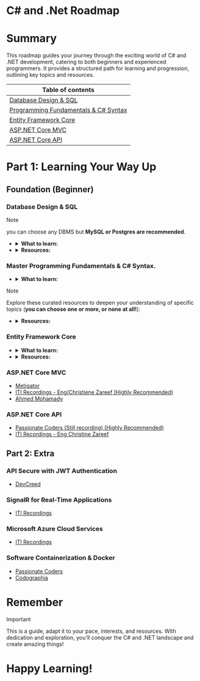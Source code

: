 # C# and .Net Roadmap

# Summary

This roadmap guides your journey through the exciting world of C# and .NET development, catering to both beginners and experienced programmers. It provides a structured path for learning and progression, outlining key topics and resources.

| Table of contents                                                                  |
| ---------------------------------------------------------------------------------- |
| [Database Design & SQL](#database-design--sql)                                     |
| [Programming Fundamentals & C# Syntax](#master-programming-fundamentals--c-syntax) |
| [Entity Framework Core](#entity-framework-core) |
| [ASP.NET Core MVC](#aspnet-core-mvc) |
| [ASP.NET Core API](#aspnet-core-api) |

# Part 1: Learning Your Way Up

## Foundation (Beginner)

### Database Design & SQL

> [!Note]
> you can choose any DBMS but **MySQL or Postgres are recommended**.

- <details>
         <summary><strong>What to learn:</strong></summary>
         <ol type='1'> 
          <li> Database Design </li>
          <li> Basic SQL Syntax (DDL & DML) </li>
          <li> Constraints </li>
          <li> Joins (<code>INNER JOIN & OUTER JOIN</code>) </li>
          <li> Aggregate Queries </li>
          <li> Views </li>
          <li> Built-In Functions </li>
          <li> Indexes (B+ Tree & Hash index) </li>
          <li> Transactions </li>
          <li> Pivot and Unpivot </li>
          <li> Window Functions </li>
         </ol>
    </details>
- <details>
         <summary><strong>Resources:</strong></summary>
         <ol> 
          <li> <a href='https://youtube.com/playlist?list=PLkpYqKNqc_CvjuJj9Tkic2F0R85BQsogs&si=5El61jCpMfcKLO2m'> Introduction to Databases (Ahmed Younes)</a><strong> (Recommended)</strong> Focuses on <strong>Database Design only</strong>.</li>
          <li> 
            <a href='https://www.youtube.com/playlist?list=PLAowHBw9BCw5b56-SfY7tgndHbGcQycp2' target='_blank'> ITI SQL Server Arabic (ITI) </a><strong> (Recommended)</strong> </a>
          </li>
          <li>  <a href='https://youtu.be/kb-_GbpH3sQ?si=wz-fULzP2NMxLAKC'> SQL for Data Analysis | شاهد كيف أصبح الفيل والدرفيل أصدقاء (بالعربي Big Data)</a> Focuses on <strong>SQL</strong><i> - note: skip the installation part, Install MySql on your machine directly.</i> 
          </li>
          <li> 
            <a href='https://www.youtube.com/playlist?list=PL4n1Qos4Tb6RP_OovpgjoHLkCVaYFy-aj'>[02] - Databases (MS. SQL Server) | قواعد البيانات (Metigator | عصام عبدالنبي)</a> you can skip it if you watch the previous video.
          </li>
          <li> 
            <a href='https://www.youtube.com/playlist?list=PLE8kQVoC67PzGwMMsSk3C8MvfAqcYjusF'>Relational Database Internals (TechVault)</a> 
          </li>
         </ol>
    </details>

### Master Programming Fundamentals & C# Syntax.

- <details>
               <summary><strong>What to learn:</strong></summary>
                    <ul>
                       <li> Basic Syntax & Data Types & Operators </li>
                       <li> If & Switch Statement</li>
                       <li> Rectangular & Jagged Arrays & Indices & Ranges </li>
                       <li> Strings & Verbatim String Literals (Parse, Formatting, Split, Join) </li>
                       <li> Switch Expression <i>(C# 8 or later)</i> </li>
                       <li> Type Casting & Boxing & Unboxing </li>
                       <li> Value Types & Reference Types (<code>ref & in & out</code>) </li>
                       <li> Foreach & iterators & yield </li>
                       <li> Compilation Process </li>
                       <li> Enums </li>
                       <li> Classes & Abstracted Class </li>
                       <li> Indexer & Operator Overload </li>
                       <li> Interfaces </li>
                       <li> IComparer vs IComparable  </li>
                       <li> Records (<code>record class</code> & <code>record struct</code>)</li>
                       <li> Pattern Matching With The Switch Statement <i>(C# 7 or later)</i></li>
                       <li> Delegate & Action & Func & Predicate </li>
                       <li> Events </li>
                       <li> Generics & Generic Delegate </li>
                       <li> 
                            <details>
                             <summary> C# Collection </summary>
                              <ol type="1">
                               <li> ArrayList </li> 
                               <li> Dictionary </li> 
                               <li> Tuple </li> 
                               <li> List </li> 
                               <li> LinkedList </li> 
                               <li> HashSet </li> 
                               <li> SortedSet </li> 
                              </ol>
                            </details> 
                       </li>
                       <li> 
                            <details>
                             <summary> Stream I/O </summary>
                              <ol type="1">
                               <li> Storage Stream (FileStream, MemoryStream and NetworkStream) </li> 
                               <li> Function Stream (CryptoStream, GZipStream, DeflateStream and AuthenticatedStream) </li> 
                               <li> Stream Helpers (StreamReader, StreamWriter, BinaryReader and BinaryWriter) </li> 
                              </ol>
                            </details> 
                       </li>
                       <li> <strong>LINQ (Language Integrated Query)</strong> <i>Take your time in this step please!</i></li>
                       <li> Span & Readonly Span </li>
                       <li> StringBuilder </li>
                       <li> Exceptions </li>
                       <li> Assemblies & Reflection </li>
                       <li> Threading </li>
                       <li> Asynchronous (<code>async</code>) </li>
                       <li> Serialization </li>
                    </ul>
        </details>
> [!Note]
> Explore these curated resources to deepen your understanding of specific topics (**you can choose one or more, or none at all!**):

- <details>
        <summary><strong> Resources:</strong></summary>
        <ol>
          <li> <a href='https://www.youtube.com/playlist?list=PL4n1Qos4Tb6SWPbJNpiznp-Ok4A8J_23l' target="_blank">[01] - Mastering C#.NET | احترف سي شارب (Metigator | عصام عبدالنبي) </a>
          <strong>(Recommended)</strong> Focuses on <strong> approximately 90% of fundamentals </strong> if you feel uncomfortable about this advanced playlist skip it right now.
          </li>
          <li>
             <a href='https://www.youtube.com/playlist?list=PLsV97AQt78NT0H8J71qe7edwRpAirfqOI' target="_blank"> C# Fundamentals (Passionate Coders | محمد المهدي) </a>Focuses on <strong>fundamentals</strong>.
          </li>
          <li>
             <a href='https://www.youtube.com/playlist?list=PLsV97AQt78NQYhO7NqlBTrJX_Nsk3SmyY' target="_blank"> C# Advanced (Passionate Coders | محمد المهدي) </a>Focuses on <strong>advanced topics</strong>.
          </li>
          <li>
             <a href='https://www.youtube.com/playlist?list=PL4n1Qos4Tb6Sj1Y4xJuJoWCuqleeG2yt6' target="_blank"> [03] - Language Integrated Query - LINQ | الاستعلامات المتكاملة (Metigator | عصام عبدالنبي) </a><strong>(Recommended) </strong>Focuses on <strong>LINQ</strong>.
          </li>
          <li>   <a href='https://www.geeksforgeeks.org/csharp-programming-language/?ref=lbp' target="_blank"> C# Tutorial (GFG)
          </a> </li>
          <li>   <a href='https://www.geeksforgeeks.org/c-sharp-params/' target="_blank"> C# | Params (GFG)
          </a> </li>
          <li>   <a href='https://www.geeksforgeeks.org/how-to-sort-an-array-in-c-sharp-array-sort-method-set-1/?ref=lbp' target="_blank"> How to sort an Array in C# | Array.Sort() Method Set – 1 (GFG)
          </a> </li>
          <li>   <a href='https://www.geeksforgeeks.org/c-sharp-verbatim-string-literal/?ref=lbp' target="_blank"> C# | Verbatim String Literal – @ (GFG)
          </a> </li>
          <li>   <a href='https://learn.microsoft.com/en-us/dotnet/standard/base-types/standard-numeric-format-strings' target="_blank"> Standard numeric format strings (Microsoft Docs)
          </a> </li>
          <li>   <a href='https://learn.microsoft.com/en-us/dotnet/standard/base-types/standard-date-and-time-format-strings' target="_blank"> Standard date and time format strings (Microsoft Docs)
          </a> </li>
          <li>   <a href='https://www.geeksforgeeks.org/anonymous-method-in-c-sharp/?ref=lbp' target="_blank"> Anonymous Method in C# (GFG)
          </a> </li>
          <li>   <a href='https://www.geeksforgeeks.org/c-sharp-multidimensional-indexers/?ref=lbp' target="_blank"> C# | Multidimensional Indexers (GFG)
          </a> </li>
          <li>   <a href='https://www.geeksforgeeks.org/collections-in-c-sharp/?ref=lbp' target="_blank">Collections in C# (GFG)
          </a> </li>
          <li>   <a href='https://drive.google.com/file/d/1qLaxdSzLAYByFLw_hylvtR17Y3PcnWEO/view?usp=sharing' target="_blank">C# 8 and .NET 8 (Mark J. Price)</a><strong> (Recommended)</strong> This book covers all topics except threading and async.
          </li>
        </ol>
  </details>

### Entity Framework Core

- <details>
             <summary><strong>What to learn:</strong></summary>
                  <ul>
                     <li> DbContext </li>
                     <li> Migrations </li>
                     <li> Entity Configuration (Fluent API & Annotations) </li>
                     <li> Relations </li>
                     <li> Queries & Updates </li>
                     <li> <details>
                          <summary> Inheritance Mapping Strategies </summary>
                          <ul>
                            <li> Table-per-hierarchy (TPH) </li> 
                            <li> Table-per-type (TPT) </li> 
                            <li> Table-per-concrete-type (TPC) </li> 
                          </ul>
                        </details>
                      </li>
                     <li> Indexes </li>
                     <li> Eager & Lazy & Explicit Loading </li>
                     <li> Interceptors </li>
                     <li> Transactions </li>
                  </ul>
      </details>

- <details>
        <summary><strong> Resources:</strong></summary>
                  <ul>
                    <li><a href='https://www.youtube.com/playlist?list=PL62tSREI9C-cHV28v-EqWinveTTAos8Pp' target="_blank"> [Arabic - بالعربي] Entity Framework Core (DevCreed)
          </a> </li>
                     <li>   <a href='https://www.youtube.com/playlist?list=PL4n1Qos4Tb6QZkbTWJx7wHqEABP8Pg6uv' target="_blank"> [05] - Data Access & EF-Core (Metigator | عصام عبدالنبي)
          </a> </li>
                  </ul>
      </details>

### ASP.NET Core MVC
- [Metigator](https://www.youtube.com/playlist?list=PL4n1Qos4Tb6S-uLNUmrgCJiQXfXi5KjRJ)
- [ITI Recordings - Eng/Christiene Zareef (Highly Recommended)](https://drive.google.com/drive/u/0/folders/1HZwQYm-ME578H8ANkv9w4167NDCRWecF?fbclid=IwAR1lCISZUSWI-3cMJC7Y22yCw0iMgn_0Ra2VuSVnLTCaBWV-13e-CFUbKNg)
- [Ahmed Mohamady](https://www.youtube.com/playlist?list=PLqPejUavRNTWqGYP-f1pHkbLYdbqi_Uhg)

### ASP.NET Core API
- [Passionate Coders (Still recording) (Highly Recommended)](https://www.youtube.com/playlist?list=PLsV97AQt78NQ8E7cEqovH0zLYRJgJahGh)
- [ITI Recordings - Eng Christine Zareef](https://youtube.com/playlist?list=PLesfn4TAj57VzTrrGkOKWbNOOrUCdSQGo&si=IH-GyfrRzYhF-QXY)

## Part 2: Extra

### API Secure with JWT Authentication
- [DevCreed](https://www.youtube.com/playlist?list=PL62tSREI9C-eYNE1Pyw0yv1tETs5V8WGd)

### SignalR for Real-Time Applications
- [ITI Recordings](https://www.youtube.com/playlist?list=PLesfn4TAj57WLtiWtHP1Xkel7WD6QHvpe)

### Microsoft Azure Cloud Services
- [ITI Recordings](https://youtube.com/playlist?list=PLesfn4TAj57WWPBzcEIGEfwzCPpw27-Lu&si=JjZf80QVb0XGxXAc)

### Software Containerization & Docker
- [Passionate Coders](https://www.youtube.com/playlist?list=PLsV97AQt78NTJTBGKI0GE3eJc2Q_SC2B-)
- [Codographia](https://www.youtube.com/playlist?list=PLX1bW_GeBRhCS2TJvGgu38P-Rf9aNXKZD)

# Remember

> [!important]
> This is a guide, adapt it to your pace, interests, and resources. With dedication and exploration, you'll conquer the C# and .NET landscape and create amazing things!

# Happy Learning!
